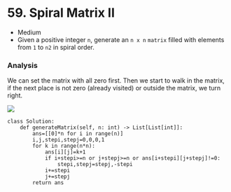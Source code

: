 # 59. Spiral Matrix II

* Medium
* Given a positive integer `n`, generate an `n x n` `matrix` filled with elements from `1` to `n2` in spiral order.

### Analysis&#x20;

We can set the matrix with all zero first. Then we start to walk in the matrix, if the next place is not zero (already visited) or outside the matrix, we turn right.&#x20;

![](<../../../../.gitbook/assets/image (34).png>)

```
class Solution:
    def generateMatrix(self, n: int) -> List[List[int]]:
        ans=[[0]*n for i in range(n)]
        i,j,stepi,stepj=0,0,0,1
        for k in range(n*n):
            ans[i][j]=k+1
            if i+stepi>=n or j+stepj>=n or ans[i+stepi][j+stepj]!=0:
                stepi,stepj=stepj,-stepi
            i+=stepi
            j+=stepj
        return ans
```
